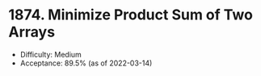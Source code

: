 # 1874. Minimize Product Sum of Two Arrays
- Difficulty: Medium
- Acceptance: 89.5% (as of 2022-03-14)

